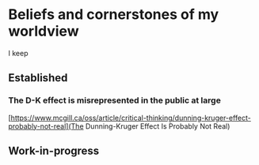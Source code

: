 # Beliefs and cornerstones of my worldview

I keep 

## Established


### The D-K effect is misrepresented in the public at large

[https://www.mcgill.ca/oss/article/critical-thinking/dunning-kruger-effect-probably-not-real](The Dunning-Kruger Effect Is Probably Not Real)

## Work-in-progress


